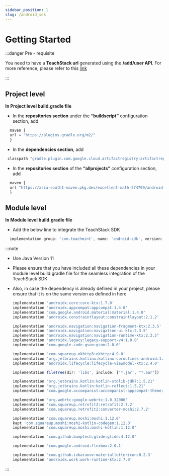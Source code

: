 ```yaml
---
sidebar_position: 1
slug: /android_sdk
---
```


# Getting Started

:::danger Pre - requisite

You need to have a **TeachStack url** generated using the **/add/user API**. For more reference, please refer to this [link](https://docs.teachmint.com/)

:::

## Project level

**In Project level build.gradle file**

- In the **repositories section** under the **“buildscript”** configuration section, add

```js
  maven {
  url = "https://plugins.gradle.org/m2/"
  }
```

- In the **dependencies section**, add

```js
 classpath "gradle.plugin.com.google.cloud.artifactregistry:artifactregistry-gradle-plugin:2.1.4"
```

- In the **repositories section** of the **“allprojects”** configuration section, add

```js
  maven {
  url "https://asia-south1-maven.pkg.dev/excellent-math-274709/android-sdk-vc"
  }
```

## Module level

**In Module level build.gradle file**

- Add the below line to integrate the TeachStack SDK

```js
  implementation group: 'com.teachmint', name: 'android-sdk', version: '0.2.4'
```

:::note

- Use Java Version 11

- Please ensure that you have included all these dependencies in your module level build.gradle file for the seamless integration of the TeachStack SDK

- Also, in case the dependency is already defined in your project, please ensure that it is on the same version as defined in here

  ```js
  implementation 'androidx.core:core-ktx:1.7.0'
  implementation 'androidx.appcompat:appcompat:1.4.0'
  implementation 'com.google.android.material:material:1.4.0'
  implementation 'androidx.constraintlayout:constraintlayout:2.1.2'

  implementation 'androidx.navigation:navigation-fragment-ktx:2.3.5'
  implementation 'androidx.navigation:navigation-ui-ktx:2.3.5'
  implementation "androidx.navigation:navigation-runtime-ktx:2.3.5"
  implementation 'androidx.legacy:legacy-support-v4:1.0.0'
  implementation 'com.google.code.gson:gson:2.8.6'

  implementation 'com.squareup.okhttp3:okhttp:4.9.0'
  implementation 'org.jetbrains.kotlinx:kotlinx-coroutines-android:1.5.0'
  implementation 'androidx.lifecycle:lifecycle-viewmodel-ktx:2.4.0'

  implementation fileTree(dir: 'libs', include: ['*.jar', "*.aar"])

  implementation "org.jetbrains.kotlin:kotlin-stdlib-jdk7:1.5.21"
  implementation "org.jetbrains.kotlin:kotlin-reflect:1.5.21"
  implementation "com.google.accompanist:accompanist-appcompat-theme:0.15.0"

  implementation 'org.webrtc:google-webrtc:1.0.32006'
  implementation 'com.squareup.retrofit2:retrofit:2.7.2'
  implementation 'com.squareup.retrofit2:converter-moshi:2.7.2'

  implementation 'com.squareup.moshi:moshi:1.12.0'
  kapt 'com.squareup.moshi:moshi-kotlin-codegen:1.12.0'
  implementation 'com.squareup.moshi:moshi-kotlin:1.12.0'

  implementation 'com.github.bumptech.glide:glide:4.12.0'

  implementation 'com.google.android:flexbox:2.0.1'

  implementation 'com.github.ivbaranov:materiallettericon:0.2.3'
  implementation 'androidx.work:work-runtime-ktx:2.7.0'
  ```

:::

